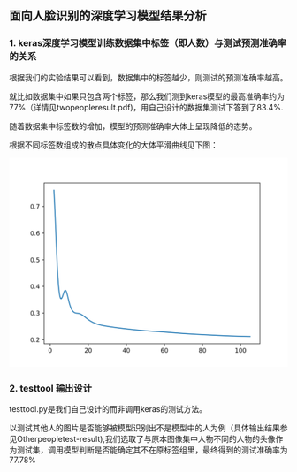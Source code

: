 ## 面向人脸识别的深度学习模型结果分析











### 1. keras深度学习模型训练数据集中标签（即人数）与测试预测准确率的关系

根据我们的实验结果可以看到，数据集中的标签越少，则测试的预测准确率越高。

就比如数据集中如果只包含两个标签，那么我们测到keras模型的最高准确率约为77%（详情见twopeopleresult.pdf)，用自己设计的数据集测试下答到了83.4%.

随着数据集中标签数的增加，模型的预测准确率大体上呈现降低的态势。

根据不同标签数组成的散点具体变化的大体平滑曲线见下图：

![](../doc/evaluate.png)

### 2. testtool 输出设计

testtool.py是我们自己设计的而非调用keras的测试方法。

以测试其他人的图片是否能够被模型识别出不是模型中的人为例（具体输出结果参见Otherpeopletest-result),我们选取了与原本图像集中人物不同的人物的头像作为测试集，调用模型判断是否能确定其不在原标签组里，最终得到的测试准确率为77.78%